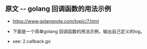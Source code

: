 ## 原文 -- golang 回调函数的用法示例
* https://www.golangnote.com/topic/7.html

* 下面是一个简单golang 回调函数的用法示例，输出自己定义的log。

* see: 2.callback.go
